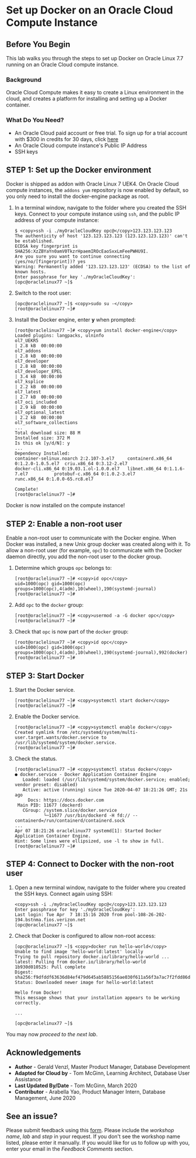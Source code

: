# Set up Docker on an Oracle Cloud Compute Instance
## Before You Begin

This lab walks you through the steps to set up Docker on Oracle Linux 7.7 running on an Oracle Cloud compute instance.

### Background
Oracle Cloud Compute makes it easy to create a Linux environment in the cloud, and creates a platform for installing and setting up a Docker container.

### What Do You Need?

* An Oracle Cloud paid account or free trial. To sign up for a trial account with $300 in credits for 30 days, click [here](http://oracle.com/cloud/free)
* An Oracle Cloud compute instance's Public IP Address
* SSH keys

## **STEP 1**: Set up the Docker environment

  Docker is shipped as addon with Oracle Linux 7 UEK4. On Oracle Cloud compute instances, the `addons yum` repository is now enabled by default, so you only need to install the docker-engine package as root.

1. In a terminal window, navigate to the folder where you created the SSH keys. Connect to your compute instance using `ssh`, and the public IP address of your compute instance:

     ```
     $ <copy>ssh -i ./myOracleCloudKey opc@</copy>123.123.123.123
     The authenticity of host '123.123.123.123 (123.123.123.123)' can't be established.
     ECDSA key fingerprint is SHA256:XzZBYaYn0amV0TkzrHpaemIROcEaoSxxLmFeePWHU9I.
     Are you sure you want to continue connecting (yes/no/[fingerprint])? yes
     Warning: Permanently added '123.123.123.123' (ECDSA) to the list of known hosts.
     Enter passphrase for key './myOracleCloudKey':
     [opc@oraclelinux77 ~]$
     ```

2. Switch to the root user:

    ```
    [opc@oraclelinux77 ~]$ <copy>sudo su -</copy>
    [root@oraclelinux77 ~]#
    ```

3. Install the Docker engine, enter **y** when prompted:

    ```
    [root@oraclelinux77 ~]# <copy>yum install docker-engine</copy>
    Loaded plugins: langpacks, ulninfo
    ol7_UEKR5                                                                   | 2.8 kB  00:00:00
    ol7_addons                                                                  | 2.8 kB  00:00:00
    ol7_developer                                                               | 2.8 kB  00:00:00
    ol7_developer_EPEL                                                          | 3.4 kB  00:00:00
    ol7_ksplice                                                                 | 2.2 kB  00:00:00
    ol7_latest                                                                  | 2.7 kB  00:00:00
    ol7_oci_included                                                            | 2.9 kB  00:00:00
    ol7_optional_latest                                                         | 2.2 kB  00:00:00
    ol7_software_collections
    ...
    Total download size: 88 M
    Installed size: 372 M
    Is this ok [y/d/N]: y
    ...
    Dependency Installed:
    container-selinux.noarch 2:2.107-3.el7     containerd.x86_64 0:1.2.0-1.0.5.el7  criu.x86_64 0:3.12-2.el7
    docker-cli.x86_64 0:19.03.1.ol-1.0.0.el7   libnet.x86_64 0:1.1.6-7.el7          protobuf-c.x86_64 0:1.0.2-3.el7
    runc.x86_64 0:1.0.0-65.rc8.el7

    Complete!
    [root@oraclelinux77 ~]#
    ```

  Docker is now installed on the compute instance!

## **STEP 2**: Enable a non-root user

Enable a non-root user to communicate with the Docker engine. When Docker was installed, a new Unix group docker was created along with it. To allow a non-root user (for example, `opc`) to communicate with the Docker daemon directly, you add the non-root user to the docker group.

1. Determine which groups `opc` belongs to:

    ```
    [root@oraclelinux77 ~]# <copy>id opc</copy>
    uid=1000(opc) gid=1000(opc) groups=1000(opc),4(adm),10(wheel),190(systemd-journal)
    [root@oraclelinux77 ~]#
    ```

2. Add `opc` to the `docker` group:

    ```
    [root@oraclelinux77 ~]# <copy>usermod -a -G docker opc</copy>
    [root@oraclelinux77 ~]#
    ```

3. Check that `opc` is now part of the `docker` group:

    ```
    [root@oraclelinux77 ~]# <copy>id opc</copy>
    uid=1000(opc) gid=1000(opc) groups=1000(opc),4(adm),10(wheel),190(systemd-journal),992(docker)
    [root@oraclelinux77 ~]#
    ```

## **STEP 3**: Start Docker

1. Start the Docker service.

    ```
    [root@oraclelinux77 ~]# <copy>systemctl start docker</copy>
    [root@oraclelinux77 ~]#
    ```

2. Enable the Docker service.

    ```
    [root@oraclelinux77 ~]# <copy>systemctl enable docker</copy>
    Created symlink from /etc/systemd/system/multi-user.target.wants/docker.service to /usr/lib/systemd/system/docker.service.
    [root@oraclelinux77 ~]#
    ```

3. Check the status.

    ```
    [root@oraclelinux77 ~]# <copy>systemctl status docker</copy>
    ● docker.service - Docker Application Container Engine
       Loaded: loaded (/usr/lib/systemd/system/docker.service; enabled; vendor preset: disabled)
       Active: active (running) since Tue 2020-04-07 18:21:26 GMT; 21s ago
         Docs: https://docs.docker.com
     Main PID: 11677 (dockerd)
       CGroup: /system.slice/docker.service
               └─11677 /usr/bin/dockerd -H fd:// --containerd=/run/containerd/containerd.sock
    ...
    Apr 07 18:21:26 oraclelinux77 systemd[1]: Started Docker Application Container Engine.
    Hint: Some lines were ellipsized, use -l to show in full.
    [root@oraclelinux77 ~]#
    ```

## **STEP 4**: Connect to Docker with the non-root user

1. Open a new terminal window, navigate to the folder where you created the SSH keys. Connect again using SSH:

    ```
    <copy>ssh -i ./myOracleCloudKey opc@</copy>123.123.123.123
    Enter passphrase for key './myOracleCloudKey':
    Last login: Tue Apr  7 18:15:16 2020 from pool-108-26-202-194.bstnma.fios.verizon.net
    [opc@oraclelinux77 ~]$
    ```
2. Check that Docker is configured to allow non-root access:

    ```
    [opc@oraclelinux77 ~]$ <copy>docker run hello-world</copy>
    Unable to find image 'hello-world:latest' locally
    Trying to pull repository docker.io/library/hello-world ...
    latest: Pulling from docker.io/library/hello-world
    1b930d010525: Pull complete
    Digest: sha256:f9dfddf63636d84ef479d645ab5885156ae030f611a56f3a7ac7f2fdd86d7e4e
    Status: Downloaded newer image for hello-world:latest

    Hello from Docker!
    This message shows that your installation appears to be working correctly.

    ...

    [opc@oraclelinux77 ~]$
    ```

  You may now *proceed to the next lab*.

## Acknowledgements
* **Author** - Gerald Venzl, Master Product Manager, Database Development
* **Adapted for Cloud by** -  Tom McGinn, Learning Architect, Database User Assistance
* **Last Updated By/Date** - Tom McGinn, March 2020
* **Contributor** - Arabella Yao, Product Manager Intern, Database Management, June 2020

## **See an issue?**
Please submit feedback using this [form](https://apexapps.oracle.com/pls/apex/f?p=133:1:::::P1_FEEDBACK:1). Please include the *workshop name*, *lab* and *step* in your request.  If you don't see the workshop name listed, please enter it manually. If you would like for us to follow up with you, enter your email in the *Feedback Comments* section. 
